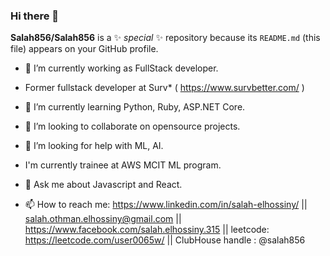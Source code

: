 ### Hi there 👋


**Salah856/Salah856** is a ✨  _special_  ✨ repository because its `README.md` (this file) appears on your GitHub profile.

- 🔭 I’m currently working as FullStack developer. 

- Former fullstack developer at Surv* ( https://www.survbetter.com/ )
- 🌱 I’m currently learning Python, Ruby, ASP.NET Core. 
- 👯 I’m looking to collaborate on opensource projects. 
- 🤔 I’m looking for help with ML, AI. 
- I'm currently trainee at AWS MCIT ML program. 
- 💬 Ask me about Javascript and React. 

- 📫 How to reach me: https://www.linkedin.com/in/salah-elhossiny/ 
 || salah.othman.elhossiny@gmail.com 
 || https://www.facebook.com/salah.elhossiny.315 
 || leetcode: https://leetcode.com/user0065w/
 || ClubHouse handle : @salah856 
